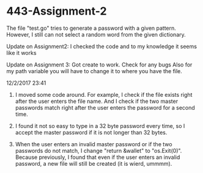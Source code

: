 # 443-Assignment-2

The file "test.go" tries to generate a password with a given pattern. 
However, I still can not select a random word from the given dictionary. 

Update on Assignment2:
I checked the code and to my knowledge it seems like it works

Update on Assignment 3:
Got create to work. Check for any bugs
Also for my path variable you will have to change it to where you have
the file.

12/2/2017 23:41
1. I moved some code around. For example, I check if the file exists right
after the user enters the file name. And I check if the two master passwords
match right after the user enters the password for a second time. 

2. I found it not so easy to type in a 32 byte password every time, so 
I accept the master password if it is not longer than 32 bytes. 

3. When the user enters an invalid master password or if the two passwords 
do not match, I change "return &wallet" to "os.Exit(0)". Because previously,
I found that even if the user enters an invalid password, a new file will
still be created (it is wierd, ummmm). 
